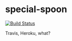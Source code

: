 # special-spoon
[![Build Status](https://travis-ci.org/robertwpaul/special-spoon.svg?branch=master)](https://travis-ci.org/robertwpaul/special-spoon)

Travis, Heroku, what?
